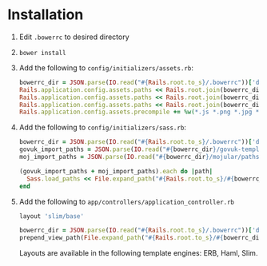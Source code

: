 # Installation

1. Edit `.bowerrc` to desired directory
2. `bower install`
3. Add the following to `config/initializers/assets.rb`:
    ```ruby
    bowerrc_dir = JSON.parse(IO.read("#{Rails.root.to_s}/.bowerrc"))['directory']
    Rails.application.config.assets.paths << Rails.root.join(bowerrc_dir)
    Rails.application.config.assets.paths << Rails.root.join(bowerrc_dir, 'mojular', 'assets')
    Rails.application.config.assets.paths << Rails.root.join(bowerrc_dir, 'govuk-template', 'assets')
    Rails.application.config.assets.precompile += %w(*.js *.png *.jpg *.ico)
    ```

4. Add the following to `config/initializers/sass.rb`:
    ```ruby
    bowerrc_dir = JSON.parse(IO.read("#{Rails.root.to_s}/.bowerrc"))['directory']
    govuk_import_paths = JSON.parse(IO.read("#{bowerrc_dir}/govuk-template/paths.json"))['import_paths']
    moj_import_paths = JSON.parse(IO.read("#{bowerrc_dir}/mojular/paths.json"))['import_paths']

    (govuk_import_paths + moj_import_paths).each do |path|
      Sass.load_paths << File.expand_path("#{Rails.root.to_s}/#{bowerrc_dir}/#{path}")
    end
    ```

5. Add the following to `app/controllers/application_controller.rb`
    ```ruby
    layout 'slim/base'

    bowerrc_dir = JSON.parse(IO.read("#{Rails.root.to_s}/.bowerrc"))['directory']
    prepend_view_path(File.expand_path("#{Rails.root.to_s}/#{bowerrc_dir}/mojular"))
    ```

    Layouts are available in the following template engines: ERB, Haml, Slim.
